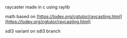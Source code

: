 raycaster made in c using raylib

math based on [https://lodev.org/cgtutor/raycasting.html](https://lodev.org/cgtutor/raycasting.html)

sdl3 variant on sdl3 branch